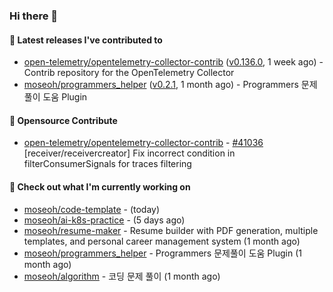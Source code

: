 ### Hi there 👋

#### 🚀 Latest releases I've contributed to

- [open-telemetry/opentelemetry-collector-contrib](https://github.com/open-telemetry/opentelemetry-collector-contrib) ([v0.136.0](https://github.com/open-telemetry/opentelemetry-collector-contrib/releases/tag/v0.136.0), 1 week ago) - Contrib repository for the OpenTelemetry Collector
- [moseoh/programmers_helper](https://github.com/moseoh/programmers_helper) ([v0.2.1](https://github.com/moseoh/programmers_helper/releases/tag/v0.2.1), 1 month ago) - Programmers 문제풀이 도움 Plugin

#### 🎉 Opensource Contribute

- [open-telemetry/opentelemetry-collector-contrib](https://github.com/open-telemetry/opentelemetry-collector-contrib) - [#41036](https://github.com/open-telemetry/opentelemetry-collector-contrib/pull/41036) [receiver/receivercreator] Fix incorrect condition in filterConsumerSignals for traces filtering

#### 👷 Check out what I'm currently working on

- [moseoh/code-template](https://github.com/moseoh/code-template) -  (today)
- [moseoh/ai-k8s-practice](https://github.com/moseoh/ai-k8s-practice) -  (5 days ago)
- [moseoh/resume-maker](https://github.com/moseoh/resume-maker) - Resume builder with PDF generation, multiple templates, and personal career management system (1 month ago)
- [moseoh/programmers_helper](https://github.com/moseoh/programmers_helper) - Programmers 문제풀이 도움 Plugin (1 month ago)
- [moseoh/algorithm](https://github.com/moseoh/algorithm) - 코딩 문제 풀이 (1 month ago)
